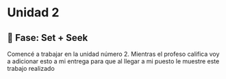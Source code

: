 # Unidad 2

## 🔎 Fase: Set + Seek

Comencé a trabajar en la unidad número 2.
Mientras el profeso califica voy a adicionar esto a mi entrega para que al llegar a mi puesto le muestre este trabajo realizado
